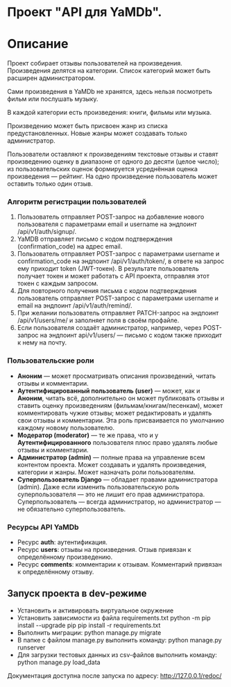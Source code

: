 # Проект "API для YaMDb".

# Описание
Проект собирает отзывы пользователей на произведения. 
Произведения делятся на категории. 
Список категорий может быть расширен администратором.

Сами произведения в YaMDb не хранятся, здесь нельзя посмотреть фильм или 
послушать музыку.

В каждой категории есть произведения: книги, фильмы или музыка. 

Произведению может быть присвоен жанр из списка предустановленных. Новые жанры может создавать только 
администратор.

Пользователи оставляют к произведениям текстовые 
отзывы и ставят произведению оценку в диапазоне от одного до десяти 
(целое число); из пользовательских оценок формируется усреднённая оценка 
произведения — рейтинг. На одно произведение пользователь может 
оставить только один отзыв.

### Алгоритм регистрации пользователей
1. Пользователь отправляет POST-запрос на добавление нового пользователя с 
параметрами email и username на эндпоинт /api/v1/auth/signup/.
2. YaMDB отправляет письмо с кодом подтверждения (confirmation_code) на адрес email.
3. Пользователь отправляет POST-запрос с параметрами username и 
confirmation_code на эндпоинт /api/v1/auth/token/, в ответе на запрос ему 
приходит token (JWT-токен). В результате пользователь получает токен и может 
работать с API проекта, отправляя этот токен с каждым запросом.
4. Для повторного получения письма с кодом подтверждения пользователь отправляет
POST-запрос с параметрами username и email на эндпоинт /api/v1/auth/remind/.
5. При желании пользователь отправляет PATCH-запрос на эндпоинт 
/api/v1/users/me/ и заполняет поля в своём профайле.
6. Если пользователя создаёт администратор, например, через POST-запрос на 
эндпоинт api/v1/users/ — письмо с кодом также приходит к нему на почту.

### Пользовательские роли
- **Аноним** — может просматривать описания произведений, читать отзывы и комментарии.
- **Аутентифицированный пользователь (user)** — может, как и **Аноним**, читать всё, 
дополнительно он может публиковать отзывы и ставить оценку произведениям 
(фильмам/книгам/песенкам), может комментировать чужие отзывы; может редактировать 
и удалять свои отзывы и комментарии. Эта роль присваивается по умолчанию 
каждому новому пользователю.
- **Модератор (moderator)** — те же права, что и у **Аутентифицированного** 
пользователя плюс право удалять любые отзывы и комментарии.
- **Администратор (admin)** — полные права на управление всем контентом проекта. 
Может создавать и удалять произведения, категории и жанры. Может назначать 
роли пользователям.
- **Суперпользователь Django** — обладает правами администратора (admin). Даже если 
изменить пользовательскую роль суперпользователя — это не лишит его прав администратора. 
Суперпользователь — всегда администратор, но администратор — не обязательно суперпользователь.

### Ресурсы API YaMDb
- Ресурс **auth**: аутентификация.
- Ресурс **users**: отзывы на произведения. Отзыв привязан к определённому произведению.
- Ресурс **comments**: комментарии к отзывам. Комментарий привязан к определённому отзыву.
## Запуск проекта в dev-режиме

- Установить и активировать виртуальное окружение
- Установить зависимости из файла requirements.txt
python -m pip install --upgrade pip
pip install -r requirements.txt
- Выполнить миграции:
python manage.py migrate
- В папке с файлом manage.py выполнить команду:
python manage.py runserver
- Для загрузки тестовых данных из csv-файлов выполнить команду:
python manage.py load_data

Документация доступна после запуска по адресу:
http://127.0.0.1/redoc/
